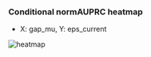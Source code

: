 ### Conditional normAUPRC heatmap

- X: gap_mu, Y: eps_current

![heatmap](/home/elicer/project_0814_2/results/20250820-111909/holdout/conditional_heatmap_gap_mu_vs_eps_current.png)

